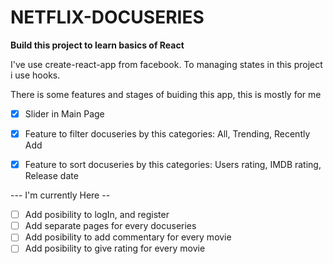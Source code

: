 # NETFLIX-DOCUSERIES
**Build this project to learn basics of React**


I've use create-react-app from facebook. To managing states in this project i use hooks.


There is some features and stages of buiding this app, this is mostly for me
- [x] Slider in Main Page
- [x] Feature to filter docuseries by this categories: All, Trending, Recently Add
- [x] Feature to sort docuseries by this categories: Users rating, IMDB rating, Release date


--- I'm currently Here --


- [ ]  Add  posibility to logIn, and register
- [ ]  Add  separate pages for every docuseries
- [ ]  Add  posibility to add commentary for every movie
- [ ]  Add  posibility to give rating for every movie
